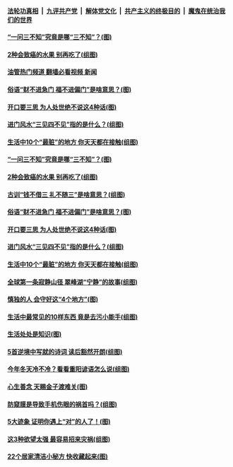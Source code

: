 ####  [法轮功真相](../../../../basic/blob/master/README.md?t=10090631) &nbsp;|&nbsp; [九评共产党](../../../../9ping.md/blob/master/README.md?t=10090631) &nbsp;|&nbsp; [解体党文化](../../../../jtdwh.md/blob/master/README.md?t=10090631)  &nbsp;|&nbsp; [共产主义的终极目的](../../../../gczydzjmd.md/blob/master/README.md?t=10090631) &nbsp;|&nbsp; [魔鬼在统治我们的世界](../../../../mgztzwmdsj.md/blob/master/README.md?t=10090631) 

#### [“一问三不知”究竟是哪“三不知”？(图)](../pages/p8/1018591.md?t=10090631) 

#### [2种会致癌的水果 别再吃了(组图)](../pages/p8/1018501.md?t=10090631) 

#### [油管热门频道 翻墙必看视频 新闻](http://209.250.226.216:81/youtube.html?10090631)

#### [俗语“财不进急门 福不进偏门”是啥意思？(图)](../pages/p8/1018414.md?t=10090631) 

#### [开口要三思 为人处世绝不说这4种话(图)](../pages/p8/1018371.md?t=10090631) 

#### [进门风水“三见四不见”指的是什么？(组图)](../pages/p8/1017682.md?t=10090631) 

#### [生活中10个“最脏”的地方&nbsp;你天天都在接触(组图)](../pages/p8/1018366.md?t=10090631) 


#### [“一问三不知”究竟是哪“三不知”？(图)](../pages/p8/1018591.md?t=10090631) 

#### [2种会致癌的水果 别再吃了(组图)](../pages/p8/1018501.md?t=10090631) 

#### [古训“钱不借三 礼不随三”是啥意思？(组图)](../pages/p8/1018523.md?t=10090631) 


#### [俗语“财不进急门 福不进偏门”是啥意思？(图)](../pages/p8/1018414.md?t=10090631) 

#### [开口要三思 为人处世绝不说这4种话(图)](../pages/p8/1018371.md?t=10090631) 

#### [进门风水“三见四不见”指的是什么？(组图)](../pages/p8/1017682.md?t=10090631) 

#### [生活中10个“最脏”的地方&nbsp;你天天都在接触(组图)](../pages/p8/1018366.md?t=10090631) 

#### [全球第一条寂静山径 翠峰湖“宁静”的故事(组图)](../pages/p8/1014307.md?t=10090631) 

#### [慎独的人 会守好这“4个地方”(图)](../pages/p8/1017160.md?t=10090631) 

#### [生活中最常见的10样东西 竟是去污小能手(组图)](../pages/p8/1018331.md?t=10090631) 

#### [生活处处是知识(图)](../pages/p8/1018261.md?t=10090631) 

#### [5首逆境中写就的诗词 读后豁然开朗(组图)](../pages/p8/1018300.md?t=10090631) 

#### [今年冬天冷不冷？看看重阳谚语怎么说(组图)](../pages/p8/1018234.md?t=10090631) 

#### [心生善念 天赐金子渡难关(图)](../pages/p8/1018166.md?t=10090631) 

#### [防窥膜是导致手机伤眼的祸首吗？(组图)](../pages/p8/1018133.md?t=10090631) 

#### [5大迹象 证明你遇上“对”的人了！(图)](../pages/p8/1018158.md?t=10090631) 

#### [这3种欲望太强 最容易招来灾祸(组图)](../pages/p8/1017680.md?t=10090631) 

#### [22个居家清洁小秘方 快收藏起来(图)](../pages/p8/1018078.md?t=10090631) 

<img src='http://gfw-breaker.win/goodnews/indexes/p8.md' width='0px' height='0px'/>
